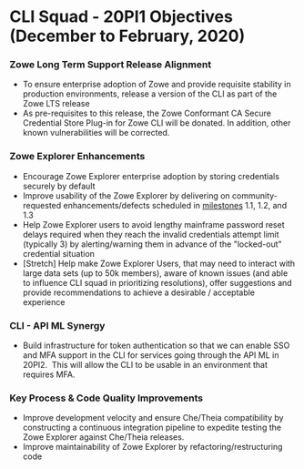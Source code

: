 # CLI Squad - 20PI1 Objectives (December to February, 2020)

### Zowe Long Term Support Release Alignment
- To ensure enterprise adoption of Zowe and provide requisite stability in production environments, release a version of the CLI as part of the Zowe LTS release 
- As pre-requisites to this release, the Zowe Conformant CA Secure Credential Store Plug-in for Zowe CLI will be donated. In addition, other known vulnerabilities will be corrected. 

### Zowe Explorer Enhancements
- Encourage Zowe Explorer enterprise adoption by storing credentials securely by default
- Improve usability of the Zowe Explorer by delivering on community-requested enhancements/defects scheduled in [milestones](https://github.com/zowe/vscode-extension-for-zowe/milestones) 1.1, 1.2, and 1.3
- Help Zowe Explorer users to avoid lengthy mainframe password reset delays required when they reach the invalid credentials attempt limit (typically 3) by alerting/warning them in advance of the "locked-out" credential situation
- [Stretch] Help make Zowe Explorer Users, that may need to interact with large data sets (up to 50k members), aware of known issues (and able to influence CLI squad in prioritizing resolutions), offer suggestions and provide recommendations to achieve a desirable / acceptable experience

### CLI - API ML Synergy
- Build infrastructure for token authentication so that we can enable SSO and MFA support in the CLI for services going through the API ML in 20PI2.  This will allow the CLI to be usable in an environment that requires MFA.

### Key Process & Code Quality Improvements
- Improve development velocity and ensure Che/Theia compatibility by constructing a continuous integration pipeline to expedite testing the Zowe Explorer against Che/Theia releases.
- Improve maintainability of Zowe Explorer by refactoring/restructuring code
